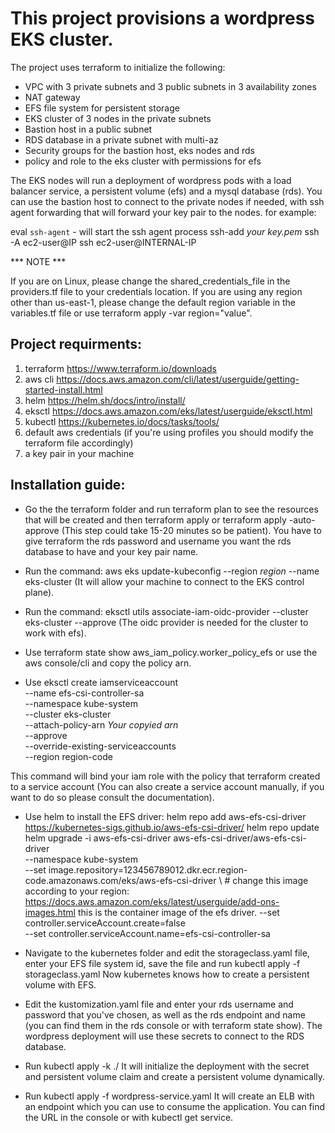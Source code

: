 # This project provisions a wordpress EKS cluster.

The project uses terraform to initialize the following:

* VPC with 3 private subnets and 3 public subnets in 3 availability zones
* NAT gateway
* EFS file system for persistent storage 
* EKS cluster of 3 nodes in the private subnets
* Bastion host in a public subnet 
* RDS database in a private subnet with multi-az
* Security groups for the bastion host, eks nodes and rds
* policy and role to the eks cluster with permissions for efs

The EKS nodes will run a deployment of wordpress pods with a load balancer service, a persistent volume (efs) and a mysql database (rds).
You can use the bastion host to connect to the private nodes if needed, with ssh agent forwarding that will forward your key pair to the nodes.
for example:

eval `ssh-agent` - will start the ssh agent process
ssh-add *your key.pem*
ssh -A ec2-user@IP
ssh ec2-user@INTERNAL-IP

*** NOTE ***

If you are on Linux, please change the shared_credentials_file in the providers.tf file to your credentials location.
If you are using any region other than us-east-1, please change the default region variable in the variables.tf file or use terraform apply -var region="value".

## Project requirments:

1. terraform    https://www.terraform.io/downloads
2. aws cli      https://docs.aws.amazon.com/cli/latest/userguide/getting-started-install.html
3. helm         https://helm.sh/docs/intro/install/
4. eksctl       https://docs.aws.amazon.com/eks/latest/userguide/eksctl.html
5. kubectl      https://kubernetes.io/docs/tasks/tools/
6. default aws credentials (if you're using profiles you should modify the terraform file accordingly)
7. a key pair in your machine

## Installation guide:

* Go the the terraform folder and run terraform plan to see the resources that will be created and then terraform apply or terraform apply -auto-approve (This step could take 15-20 minutes so be patient). You have to give terraform the rds password and username you want the rds database to have and your key pair name.

* Run the command: aws eks update-kubeconfig --region *region* --name eks-cluster (It will allow your machine to connect to the EKS control plane).

* Run the command: eksctl utils associate-iam-oidc-provider --cluster eks-cluster --approve (The oidc provider is needed for the cluster to work with efs).

* Use terraform state show aws_iam_policy.worker_policy_efs or use the aws console/cli and copy the policy arn.

* Use eksctl create iamserviceaccount \
    --name efs-csi-controller-sa \
    --namespace kube-system \
    --cluster eks-cluster \
    --attach-policy-arn *Your copyied arn* \
    --approve \
    --override-existing-serviceaccounts \
    --region region-code

This command will bind your iam role with the policy that terraform created to a service account (You can also create a service account manually, if you want to do so please consult the documentation).

* Use helm to install the EFS driver:
helm repo add aws-efs-csi-driver https://kubernetes-sigs.github.io/aws-efs-csi-driver/
helm repo update
helm upgrade -i aws-efs-csi-driver aws-efs-csi-driver/aws-efs-csi-driver \
    --namespace kube-system \
    --set image.repository=123456789012.dkr.ecr.region-code.amazonaws.com/eks/aws-efs-csi-driver \ # change this image according to your region: https://docs.aws.amazon.com/eks/latest/userguide/add-ons-images.html this is the container image of the efs driver.
    --set controller.serviceAccount.create=false \
    --set controller.serviceAccount.name=efs-csi-controller-sa

* Navigate to the kubernetes folder and edit the storageclass.yaml file, enter your EFS file system id, save the file and run kubectl apply -f storageclass.yaml
Now kubernetes knows how to create a persistent volume with EFS.

* Edit the kustomization.yaml file and enter your rds username and password that you've chosen, as well as the rds endpoint and name (you can find them in the rds console or with terraform state show). The wordpress deployment will use these secrets to connect to the RDS database.

* Run kubectl apply -k ./
It will initialize the deployment with the secret and persistent volume claim and create a persistent volume dynamically.

* Run kubectl apply -f wordpress-service.yaml
It will create an ELB with an endpoint which you can use to consume the application.
You can find the URL in the console or with kubectl get service.